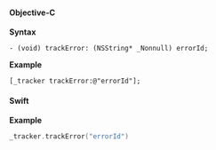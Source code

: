 #### Objective-C

**Syntax**

```objc
- (void) trackError: (NSString* _Nonnull) errorId;
```

**Example**

```objc
[_tracker trackError:@"errorId"];
```

#### Swift

**Example**

```swift
_tracker.trackError("errorId")
```